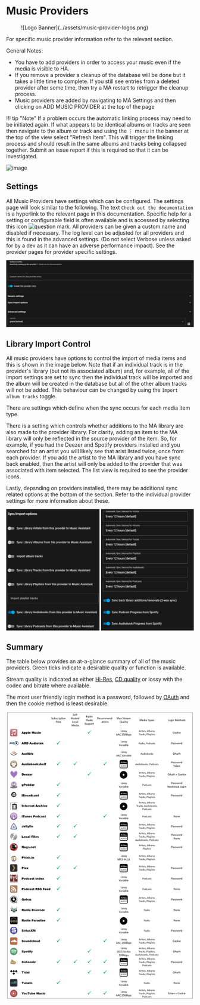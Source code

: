 # Music Providers
<figure markdown>
  ![Logo Banner](../assets/music-provider-logos.png)
</figure>

For specific music provider information refer to the relevant section.

General Notes:

- You have to add providers in order to access your music even if the media is visible to HA.
- If you remove a provider a cleanup of the database will be done but it takes a little time to complete. If you still see entries from a deleted provider after some time, then try a MA restart to retrigger the cleanup process.
- Music providers are added by navigating to MA Settings and then clicking on ADD MUSIC PROVIDER at the top of the page

!!! tip "Note" 
    If a problem occurs the automatic linking process may need to be initiated again. If what appears to be identical albums or tracks are seen then navigate to the album or track and using the ⋮ menu in the banner at the top of the view select "Refresh Item". This will trigger the linking process and should result in the same albums and tracks being collapsed together. Submit an issue report if this is required so that it can be investigated.

![image](../assets/screenshots/add-music-provider.png)

## Settings

All Music Providers have settings which can be configured. The settings page will look similar to the following. The text `Check out the documentation` is a hyperlink to the relevant page in this documentation. Specific help for a setting or configurable field is often available and is accessed by selecting this icon ![question mark](../assets/icons/question-mark.png). All providers can be given a custom name and disabled if necessary. The log level can be adjusted for all providers and this is found in the advanced settings. (Do not select Verbose unless asked for by a dev as it can have an adverse performance impact). See the provider pages for provider specific settings.

![image](../assets/screenshots/generic-settings.png)

## Library Import Control

All music providers have options to control the import of media items and this is shown in the image below. Note that if an individual track is in the provider's library (but not its associated album) and, for example, all of the import settings are set to sync then the individual track will be imported and the album will be created in the database but all of the other album tracks will not be added. This behaviour can be changed by using the `Import album tracks` toggle.

There are settings which define when the sync occurs for each media item type. 

There is a setting which controls whether additions to the MA library are also made to the provider library. For clarity, adding an item to the MA library will only be reflected in the source provider of the item. So, for example, if you had the Deezer and Spotify providers installed and you searched for an artist you will likely see that arist listed twice, once from each provider. If you add the artist to the MA library and you have sync back enabled, then the artist will only be added to the provider that was associated with item selected. The list view is required to see the provider icons.

Lastly, depsnding on providers installed, there may be additional sync related options at the bottom of the section. Refer to the individual provider settings for more information about these.

![image](../assets/screenshots/library-import-settings.png)

## Summary

The table below provides an at-a-glance summary of all of the music providers. Green ticks indicate a desirable quality or function is available. 

Stream quality is indicated as either [Hi-Res](../player-support/index.md/#audio-quality), [CD quality](https://www.soundguys.com/high-bitrate-audio-is-overkill-cd-quality-is-still-great-16518/) or lossy with the codec and bitrate where available.

The most user friendly login method is a password, followed by [OAuth](https://en.wikipedia.org/wiki/OAuth) and then the cookie method is least desirable.

[![music provider summary](../assets/music-provider-summary.png)](../assets/music-provider-summary.png)
